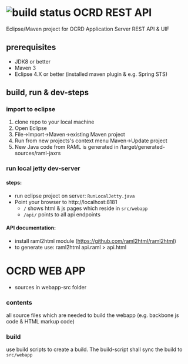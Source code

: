 ![build status](https://travis-ci.org/cisocrgroup/ocrd-postcorrection.svg?branch=dev)
OCRD REST API
====================


Eclipse/Maven project for OCRD Application Server REST API & UIF

## prerequisites
- JDK8 or better
- Maven 3
- Eclipse 4.X or better (installed maven plugin & e.g. Spring STS)


## build, run & dev-steps

### import to eclipse
1. clone repo to your local machine
2. Open Eclipse
3. File->Import->Maven->existing Maven project
4. Run from new projects's context menu Maven->Update project
5. New Java code from RAML is generated in /target/generated-sources/raml-jaxrs


### run local jetty dev-server

#### steps:
- run eclipse project on server: `RunLocalJetty.java`
- Point your browser to http://localhost:8181
    * `/` shows html & js pages which reside in `src/webapp`
    * `/api/` points to all api endpoints


#### API documentation:
- install raml2html module (https://github.com/raml2html/raml2html)
- to generate use: raml2html api.raml > api.html



OCRD WEB APP
====================

- sources in webapp-src folder

### contents
all source files which are needed to build the webapp (e.g. backbone js code & HTML markup code)

### build
use build scripts to create a build. The build-script shall sync the build to `src/webapp`
